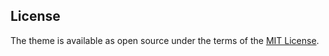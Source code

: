 

## License

The theme is available as open source under the terms of the [MIT License](http://opensource.org/licenses/MIT).

